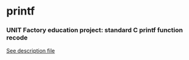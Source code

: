 # printf
### UNIT Factory education project: standard C printf function recode

[See description file](https://github.com/KostyaBovt/printf/blob/master/resources/ft_printf.en.pdf)
